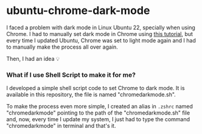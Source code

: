# ubuntu-chrome-dark-mode

I faced a problem with dark mode in Linux Ubuntu 22, specially when using Chrome. I had to manually set dark mode in Chrome using [this tutorial](https://dev.to/ankitbrijwasi/enable-dark-mode-in-chrome-on-ubuntu-20na), but every time I updated Ubuntu, Chrome was set to light mode again and I had to manually make the process all over again.

Then, I had an idea 💡

### What if I use Shell Script to make it for me?

I developed a simple shell script code to set Chrome to dark mode. It is available in this repository, the file is named "chromedarkmode.sh".

To make the process even more simple, I created an alias in `.zshrc` named "chromedarkmode" pointing to the path of the "chromedarkmode.sh" file and, now, every time I update my system, I just had to type the command "chromedarkmode" in terminal and that's it.
